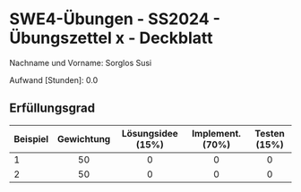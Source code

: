 # **SWE4-Übungen - SS2024 - Übungszettel x - Deckblatt**

Nachname und Vorname: Sorglos Susi

Aufwand [Stunden]:    0.0

## **Erfüllungsgrad**

| Beispiel  | Gewichtung  | Lösungsidee (15%) | Implement. (70%) | Testen (15%)    |
| --------- | :---------: | :---------------: | :--------------: | :-------------: |
| 1         | 50          | 0                 | 0                | 0               |
| 2         | 50          | 0                 | 0                | 0               |
